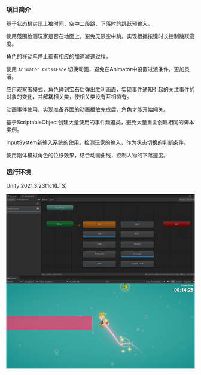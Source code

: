 ### 项目简介

基于状态机实现土狼时间、空中二段跳、下落时的跳跃预输入。

使用范围检测玩家是否在地面上，避免无限空中跳。实现根据按键时长控制跳跃高度。

角色的移动与停止都有相应的加速减速过程。

使用 `Animator.CrossFade` 切换动画，避免在Animator中设置过渡条件，更加灵活。 

应用观察者模式，角色碰到宝石后弹出胜利画面，实现事件通知引起的关注事件的对象的变化，并解耦相关类，使相关类没有互相持有。

动画事件使用，实现准备界面的动画播放完成后，角色才能开始闯关。

基于ScriptableObject创建大量使用的事件频道类，避免大量重复创建相同的脚本实例。

InputSystem新输入系统的使用。检测玩家的输入，作为状态切换的判断条件。

使用刚体模拟角色的位移效果，结合动画曲线，控制人物的下落速度。

### 运行环境
Unity 2021.3.23f1c1(LTS)


![Image text](https://github.com/wucube/2D-Platformer-Controller-Based-FSM/blob/main/_Image/%E4%BA%8C%E6%AE%B5%E8%B7%B3.jpg)
